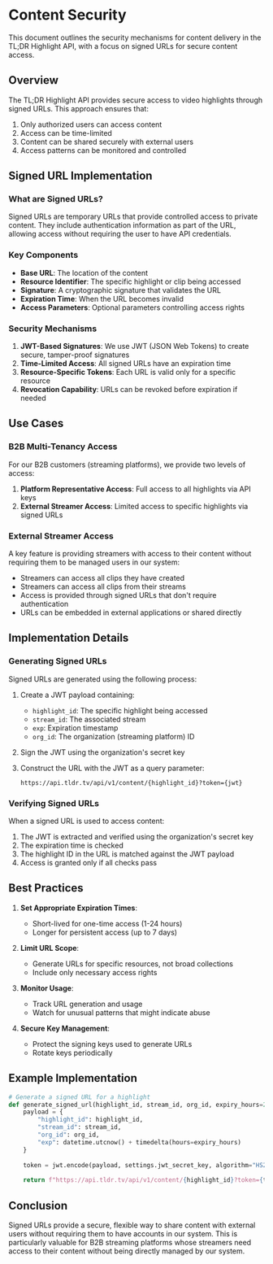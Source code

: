 # Content Security

This document outlines the security mechanisms for content delivery in the TL;DR Highlight API, with a focus on signed URLs for secure content access.

## Overview

The TL;DR Highlight API provides secure access to video highlights through signed URLs. This approach ensures that:

1. Only authorized users can access content
2. Access can be time-limited
3. Content can be shared securely with external users
4. Access patterns can be monitored and controlled

## Signed URL Implementation

### What are Signed URLs?

Signed URLs are temporary URLs that provide controlled access to private content. They include authentication information as part of the URL, allowing access without requiring the user to have API credentials.

### Key Components

- **Base URL**: The location of the content
- **Resource Identifier**: The specific highlight or clip being accessed
- **Signature**: A cryptographic signature that validates the URL
- **Expiration Time**: When the URL becomes invalid
- **Access Parameters**: Optional parameters controlling access rights

### Security Mechanisms

1. **JWT-Based Signatures**: We use JWT (JSON Web Tokens) to create secure, tamper-proof signatures
2. **Time-Limited Access**: All signed URLs have an expiration time
3. **Resource-Specific Tokens**: Each URL is valid only for a specific resource
4. **Revocation Capability**: URLs can be revoked before expiration if needed

## Use Cases

### B2B Multi-Tenancy Access

For our B2B customers (streaming platforms), we provide two levels of access:

1. **Platform Representative Access**: Full access to all highlights via API keys
2. **External Streamer Access**: Limited access to specific highlights via signed URLs

### External Streamer Access

A key feature is providing streamers with access to their content without requiring them to be managed users in our system:

- Streamers can access all clips they have created
- Streamers can access all clips from their streams
- Access is provided through signed URLs that don't require authentication
- URLs can be embedded in external applications or shared directly

## Implementation Details

### Generating Signed URLs

Signed URLs are generated using the following process:

1. Create a JWT payload containing:
   - `highlight_id`: The specific highlight being accessed
   - `stream_id`: The associated stream
   - `exp`: Expiration timestamp
   - `org_id`: The organization (streaming platform) ID

2. Sign the JWT using the organization's secret key

3. Construct the URL with the JWT as a query parameter:
   ```
   https://api.tldr.tv/api/v1/content/{highlight_id}?token={jwt}
   ```

### Verifying Signed URLs

When a signed URL is used to access content:

1. The JWT is extracted and verified using the organization's secret key
2. The expiration time is checked
3. The highlight ID in the URL is matched against the JWT payload
4. Access is granted only if all checks pass

## Best Practices

1. **Set Appropriate Expiration Times**:
   - Short-lived for one-time access (1-24 hours)
   - Longer for persistent access (up to 7 days)

2. **Limit URL Scope**:
   - Generate URLs for specific resources, not broad collections
   - Include only necessary access rights

3. **Monitor Usage**:
   - Track URL generation and usage
   - Watch for unusual patterns that might indicate abuse

4. **Secure Key Management**:
   - Protect the signing keys used to generate URLs
   - Rotate keys periodically

## Example Implementation

```python
# Generate a signed URL for a highlight
def generate_signed_url(highlight_id, stream_id, org_id, expiry_hours=24):
    payload = {
        "highlight_id": highlight_id,
        "stream_id": stream_id,
        "org_id": org_id,
        "exp": datetime.utcnow() + timedelta(hours=expiry_hours)
    }
    
    token = jwt.encode(payload, settings.jwt_secret_key, algorithm="HS256")
    
    return f"https://api.tldr.tv/api/v1/content/{highlight_id}?token={token}"
```

## Conclusion

Signed URLs provide a secure, flexible way to share content with external users without requiring them to have accounts in our system. This is particularly valuable for B2B streaming platforms whose streamers need access to their content without being directly managed by our system.